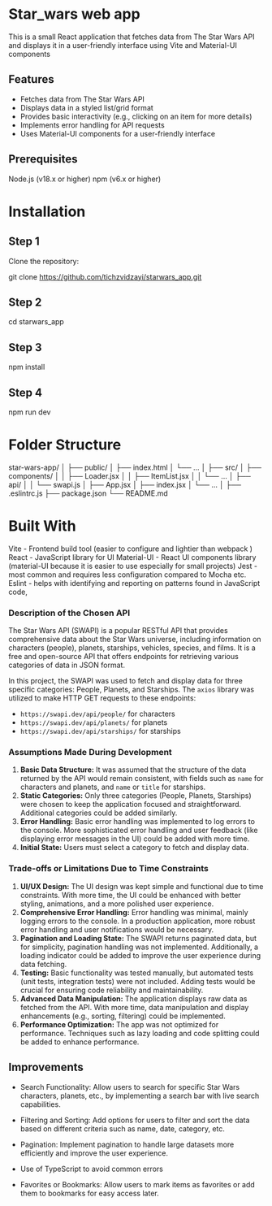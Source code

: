 # Star_wars web app

This is a small React application that fetches data from The Star Wars API and displays it in a user-friendly interface using Vite and Material-UI components


## Features
- Fetches data from The Star Wars API
- Displays data in a styled list/grid format
- Provides basic interactivity (e.g., clicking on an item for more details)
- Implements error handling for API requests
- Uses Material-UI components for a user-friendly interface


## Prerequisites
Node.js (v18.x or higher)
npm (v6.x or higher)

# Installation

## Step 1
Clone the repository:

git clone https://github.com/tichzvidzayi/starwars_app.git

## Step 2
cd starwars_app

## Step 3
npm install

## Step 4
npm run dev


# Folder Structure
star-wars-app/
│
├── public/
│   ├── index.html
│   └── ...
│
├── src/
│   ├── components/
│   │   ├── Loader.jsx
│   │   ├── ItemList.jsx
│   │   └── ...
│   ├── api/
│   │   └── swapi.js
│   ├── App.jsx
│   ├── index.jsx
│   └── ...
│
├── .eslintrc.js
├── package.json
└── README.md


# Built With
Vite - Frontend build tool (easier to configure and lightier than webpack )
React - JavaScript library for UI
Material-UI - React UI components library
(material-UI because it is easier to use especially for small projects)
Jest - most common and requires less configuration compared to Mocha etc.
Eslint - helps with identifying and reporting on patterns found in JavaScript code,



### Description of the Chosen API

The Star Wars API (SWAPI) is a popular RESTful API that provides comprehensive data about the Star Wars universe, including information on characters (people), planets, starships, vehicles, species, and films. It is a free and open-source API that offers endpoints for retrieving various categories of data in JSON format. 

In this project, the SWAPI was used to fetch and display data for three specific categories: People, Planets, and Starships. The `axios` library was utilized to make HTTP GET requests to these endpoints:

- `https://swapi.dev/api/people/` for characters
- `https://swapi.dev/api/planets/` for planets
- `https://swapi.dev/api/starships/` for starships


### Assumptions Made During Development

1. **Basic Data Structure:** It was assumed that the structure of the data returned by the API would remain consistent, with fields such as `name` for characters and planets, and `name` or `title` for starships.
2. **Static Categories:** Only three categories (People, Planets, Starships) were chosen to keep the application focused and straightforward. Additional categories could be added similarly.
3. **Error Handling:** Basic error handling was implemented to log errors to the console. More sophisticated error handling and user feedback (like displaying error messages in the UI) could be added with more time.
4. **Initial State:** Users must select a category to fetch and display data.

### Trade-offs or Limitations Due to Time Constraints

1. **UI/UX Design:** The UI design was kept simple and functional due to time constraints. With more time, the UI could be enhanced with better styling, animations, and a more polished user experience.
2. **Comprehensive Error Handling:** Error handling was minimal, mainly logging errors to the console. In a production application, more robust error handling and user notifications would be necessary.
3. **Pagination and Loading State:** The SWAPI returns paginated data, but for simplicity, pagination handling was not implemented. Additionally, a loading indicator could be added to improve the user experience during data fetching.
4. **Testing:** Basic functionality was tested manually, but automated tests (unit tests, integration tests) were not included. Adding tests would be crucial for ensuring code reliability and maintainability.
5. **Advanced Data Manipulation:** The application displays raw data as fetched from the API. With more time, data manipulation and display enhancements (e.g., sorting, filtering) could be implemented.
6. **Performance Optimization:** The app was not optimized for performance. Techniques such as lazy loading and code splitting could be added to enhance performance.


## Improvements 

- Search Functionality: Allow users to search for specific Star Wars characters, planets, etc., by implementing a search bar with live search capabilities.

- Filtering and Sorting: Add options for users to filter and sort the data based on different criteria such as name, date, category, etc.

- Pagination: Implement pagination to handle large datasets more efficiently and improve the user experience.

- Use of TypeScript to avoid common errors

- Favorites or Bookmarks: Allow users to mark items as favorites or add them to bookmarks for easy access later.